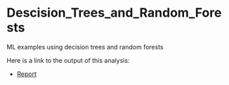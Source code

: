 # Descision_Trees_and_Random_Forests
ML examples using decision trees and random forests

Here is a link to the output of this analysis:

* [Report](https://github.com/msakande/Descision_Trees_and_Random_Forests/blob/master/Descision_Trees_and_Random_Forests.md)


